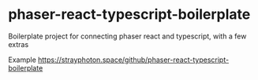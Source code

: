 # phaser-react-typescript-boilerplate
Boilerplate project for connecting phaser react and typescript, with a few extras

Example https://strayphoton.space/github/phaser-react-typescript-boilerplate
